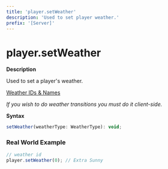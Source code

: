 ```yaml
---
title: 'player.setWeather'
description: 'Used to set player weather.'
prefix: '[Server]'
---
```


# player.setWeather

**Description**

Used to set a player's weather.

[Weather IDs & Names](../articles/tables/weather.md)

_If you wish to do weather transitions you must do it client-side._

**Syntax**

```js
setWeather(weatherType: WeatherType): void;
```

### Real World Example

```js
// weather id
player.setWeather(0); // Extra Sunny
```
